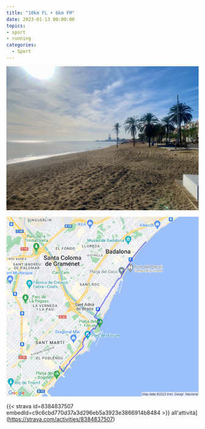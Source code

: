 ```yaml
---
title: "10km FL + 6km FM"
date: 2023-01-13 00:00:00
topics:
- sport
- running
categories:
  - Sport
---
```


![](images/IMG_1164.jpg)

![](images/20230113-activity-map.png)

{{< strava id=8384837507 embedId=c9c6cbd770d37a3d296eb5a3923e3866914b8484 >}} all'attività](https://strava.com/activities/8384837507)
